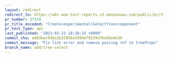 ```yaml
---
layout: redirect
redirect_to: https://a8c-woo-test-reports.s3.amazonaws.com/public/pr/37319/api/index.html
pr_number: 37319
pr_title_encoded: "Create+experimental+SelectTree+component"
pr_test_type: api
last_published: "2023-03-23 18:28:33 +0000"
commit_sha: ed83bac93ba1625956a350bbf0329d7ba56e4e39
commit_message: "Fix lint error and remove passing ref to treeProps"
branch_name: add/tree-select
---
```

